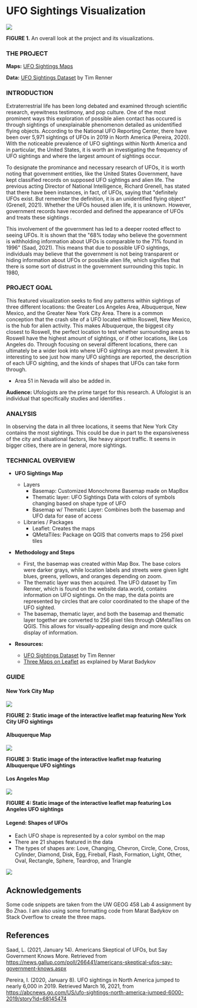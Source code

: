 # UFO Sightings Visualization

<img src="img/full_project.png">

**FIGURE 1.** An overall look at the project and its visualizations.



### THE PROJECT


**Maps:** [UFO Sightings Maps](https://bridgethaney.github.io/UFO_Sightings_Project/)

**Data:** [UFO Sightings Dataset](https://data.world/timothyrenner/ufo-sightings) by Tim Renner


### INTRODUCTION

Extraterrestrial life has been long debated and examined through scientific research, eyewitness testimony, and pop culture. One of the most prominent ways this exploration of possible alien contact has occured is through sightings of unexplainable phenomenon detailed as unidentified flying objects. According to the National UFO Reporting Center, there have been over 5,971 sightings of UFOs in 2019 in North America (Pereira, 2020). With the noticeable prevalence of UFO sightings within North America and in particular, the United States, it is worth an investigating the frequency of UFO sightings and where the largest amount of sightings occur.

To designate the prominance and necessary research of UFOs, it is worth noting that government entities, like the United States Government, have kept classified records on supposed UFO sightings and alien life. The previous acting Director of National Intelligence, Richard Grenell, has stated that there have been instances, in fact, of UFOs, saying that "definitely UFOs exist. But remember the definition, it is an unidentified flying object" (Grenell, 2021). Whether the UFOs housed alien life, it is unknown. However, government records have recorded and defined the appearance of UFOs and treats these sightings .

This involvement of the government has led to a deeper rooted effect to seeing UFOs. It is shown that the "68% today who believe the government is withholding information about UFOs is comparable to the 71% found in 1996" (Saad, 2021). This means that due to possible UFO sightings, individuals may believe that the government is not being transparent or hiding information about UFOs or possible alien life, which signifies that there is some sort of distrust in the government surrounding this topic. In 1980, 

### PROJECT GOAL

This featured visualization seeks to find any patterns within sightings of three different locations: the Greater Los Angeles Area, Albuquerque, New Mexico, and the Greater New York City Area. There is a common conception that the crash site of a UFO located within Roswell, New Mexico, is the hub for alien activity. This makes Albuquerque, the biggest city closest to Roswell, the perfect location to test whether surrounding areas to Roswell have the highest amount of sightings, or if other locations, like Los Angeles do. Through focusing on several different locations, there can ultimately be a wider look into where UFO sightings are most prevalent. It is interesting to see just how many UFO sightings are reported, the description of each UFO sighting, and the kinds of shapes that UFOs can take form through. 

* Area 51 in Nevada will also be added in.

**Audience:** Ufologists are the prime target for this research. A Ufologist is an individual that specifically studies and identifies . 

### ANALYSIS

In observing the data in all three locations, it seems that New York City contains the most sightings. This could be due in part to the expansiveness of the city and situational factors, like heavy airport traffic. It seems in bigger cities, there are in general, more sightings. 

### TECHNICAL OVERVIEW


- **UFO Sightings Map**
    - Layers
        - Basemap: Customized Monochrome Basemap made on MapBox
        - Thematic layer: UFO Sightings Data with colors of symbols changing based on shape type of UFO
        - Basemap w/ Thematic Layer: Combines both the basemap and UFO data for ease of access
    - Libraries / Packages
        - Leaflet: Creates the maps
        - QMetaTiles: Package on QGIS that converts maps to 256 pixel tiles

- **Methodology and Steps**
    - First, the basemap was created within Map Box. The base colors were darker grays, while location labels and streets were given light blues, greens, yellows, and oranges depending on zoom.
    - The thematic layer was then acquired. The UFO dataset by Tim Renner, which is found on the website data.world, contains information on UFO sightings. On the map, the data points are represented by circles that are color coordinated to the shape of the UFO sighted.
    - The basemap, thematic layer, and both the basemap and thematic layer together are converted to 256 pixel tiles through QMetaTiles on QGIS. This allows for visually-appealing design and more quick display of information.
        
- **Resources:**
    - [UFO Sightings Dataset](https://data.world/timothyrenner/ufo-sightings) by Tim Renner
    - [Three Maps on Leaflet](https://stackoverflow.com/questions/52597399/displaying-3-leaflet-maps-on-same-page) as explained by Marat Badykov


### GUIDE

#### **New York City Map**

<img src="img/new_york_sightings.png">

**FIGURE 2: Static image of the interactive leaflet map featuring New York City UFO sightings**

#### **Albuquerque Map**

<img src="img/albuquerque_sightings.png">

**FIGURE 3: Static image of the interactive leaflet map featuring Albuquerque UFO sightings**

#### **Los Angeles Map**

<img src="img/los_angeles_sightings.png">

**FIGURE 4: Static image of the interactive leaflet map featuring Los Angeles UFO sightings**

#### **Legend: Shapes of UFOs**
   - Each UFO shape is represented by a color symbol on the map
   - There are 21 shapes featured in the data
   - The types of shapes are: Love, Changing, Chevron, Circle, Cone, Cross, Cylinder, Diamond, Disk, Egg, Fireball, Flash, Formation, Light, Other, Oval, Rectangle, Sphere, Teardrop, and Triangle
    
<img src="img/ufo_shapes_legend.png">

## Acknowledgements

Some code snippets are taken from the UW GEOG 458 Lab 4 assignment by Bo Zhao. I am also using some formatting code from Marat Badykov on Stack Overflow to create the three maps.

## References

Saad, L. (2021, January 14). Americans Skeptical of UFOs, but Say Government Knows More. Retrieved from https://news.gallup.com/poll/266441/americans-skeptical-ufos-say-government-knows.aspx

Pereira, I. (2020, January 8). UFO sightings in North America jumped to nearly 6,000 in 2019. Retrieved March 16, 2021, from https://abcnews.go.com/US/ufo-sightings-north-america-jumped-6000-2019/story?id=68145474



